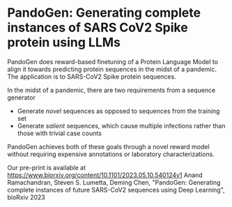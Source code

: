 # PandoGen: Generating complete instances of SARS CoV2 Spike protein using LLMs

PandoGen does reward-based finetuning of a Protein Language Model to align it towards predicting
protein sequences in the midst of a pandemic. The application is to SARS-CoV2 Spike protein sequences.

In the midst of a pandemic, there are two requirements from a sequence generator
* Generate *novel* sequences as opposed to sequences from the training set
* Generate *salient* sequences, which cause multiple infections rather than those with trivial case counts

PandoGen achieves both of these goals through a novel reward model without requiring expensive annotations
or laboratory characterizations.

Our pre-print is available at https://www.biorxiv.org/content/10.1101/2023.05.10.540124v1
Anand Ramachandran, Steven S. Lumetta, Deming Chen, "PandoGen: Generating complete instances of future SARS-CoV2 sequences using Deep Learning", bioRxiv 2023

